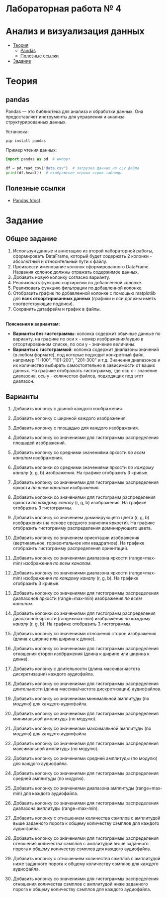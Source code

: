 # Лабораторная работа № 4
# Анализ и визуализация данных

- [Теория](#теория)
  - [Pandas](#pandas)
  - [Полезные ссылки](#полезные-ссылки)
- [Задание](#задание)

# Теория

## pandas

Pandas — это библиотека для анализа и обработки данных. Она предоставляет инструменты для управления и анализа структурированных данных.

Установка:
```
pip install pandas
```

Пример чтения данных:
```py
import pandas as pd  # импорт

df = pd.read_csv("data.csv")  # загрузка данных из csv файла
print(df.head())  # отображение первых строк таблицы

```

## Полезные ссылки

- [Pandas (doc)](https://pandas.pydata.org/docs/)

# Задание

## Общее задание
1. Используя данные и аннотацию из второй лабораторной работы, сформировать DataFrame, который будет содержать 2 колонки - абсолютный и относительный пути к файлу.
2. Произвести именование колонок сформированного DataFrame. Названия колонок должны отражать содержимое данных.
3. Добавить новую колонку согласно варианту. 
4. Реализовать функцию сортировки по добавленной колонке.
5. Реализовать функцию фильтрации по добавленной колонке.
6. Отобразить график по добавленной колонке с помощью matplotlib для **всех отсортированных данных** (графики и оси должны иметь соответствующие подписи).
7. Сохранить датафрейм и график в файлы.

\
**Пояснения к вариантам:**
- **Варианты без гистограммы**: колонка содержит обычные данные по варианту, на графике по оси x - номер изображения/аудио в отсортированном списке, по оси y - значение величины.
- **Варианты с гистограммой**: колонка содержит диапазоны значений (в любом формате), под которые подходит конкретный файл, например "1-100", "101-200", "201-300" и т.д. Значения диапазонов и их количество выбирать самостоятельно в зависимости от ваших данных. На графике отображать гистограмму, где ось x - значение диапазона, ось y - количество файлов, подходящих под этот диапазон.

## Варианты

1. Добавить колонку с длиной каждого изображения.
1. Добавить колонку с шириной каждого изображения.
1. Добавить  колонку с площадью для каждого изображения.
1. Добавить колонку со значениями для гистограммы распределения площадей изображений.
1. Добавить колонку со средними значениями яркости *по всем каналам* изображения.
1. Добавить колонки со средними значениями яркости *по каждому каналу* (r, g, b) изображения. На графике отобразить 3 кривые.
1. Добавить колонку со значениями для гистограммы распределения яркости *по всем каналам* изображения.
1. Добавить колонки со значениями для гистограмм распределения яркости *по каждому каналу* (r, g, b) изображения. На графике отобразить 3 гистограммы.
1. Добавить колонку со значением доминирующего цвета (r, g, b) изображения (на основе среднего значения яркости). На графике отобразить гистограмму распределения доминирующего цвета.
1. Добавить колонку со значением ориентации изображения (вертикальное, горизонтальное или квадратное). На графике отобразить гистограмму распределения ориентаций.
1. Добавить колонку со значениями диапазона яркости (range=max-min) изображения *по всем каналам*.
1. Добавить колонку со значениями диапазона яркости (range=max-min) изображения *по каждому каналу* (r, g, b). На графике отобразить 3 кривые.
1. Добавить колонку со значениями для гистограммы распределения диапазонов яркости (range=max-min) изображения *по всем каналам*.
1. Добавить колонки со значениями для гистограмм распределения диапазонов яркости (range=max-min) изображения *по каждому каналу* (r, g, b). На графике отобразить 3 гистограммы.
1. Добавить колонку со значениями отношения сторон изображения (длина к ширине или ширина к длине).
1. Добавить колонку со значениями для гистограммы распределения отношения сторон изображения (длина к ширине или ширина к длине).


1. Добавить колонку с длительности (длина массива/частота дискретизации) каждого аудиофайла.
1. Добавить колонку со значениями для гистограммы распределения длительности (длина массива/частота дискретизации) аудиофайлов.
1. Добавить колонку со значениями минимальной амплитуды (по модулю) для каждого аудиофайла.
1. Добавить колонку со значениями для гистограммы распределения минимальной амплитуды (по модулю).
1. Добавить колонку со значениями максимальной амплитуды (по модулю) для каждого аудиофайла.
1. Добавить колонку со значениями для гистограммы распределения максимальной амплитуды (по модулю).
1. Добавить колонку со значениями средней амплитуды (по модулю) для каждого аудиофайла.
1. Добавить колонку со значениями для гистограммы распределения средней амплитуды (по модулю).
1. Добавить колонку со значениями диапазона амплитуды (range=max-min) для каждого аудиофайла.
1. Добавить колонку со значениями для гистограммы распределения диапазона амплитуды (range=max-min).
1. Добавить колонку с отношением количества сэмплов с амплитудой выше заданного порога к общему количеству сэмплов для каждого аудиофайла.
1. Добавить колонку со значениями для гистограммы распределения отношения количества сэмплов с амплитудой выше заданного порога к общему количеству сэмплов для каждого аудиофайла.
1. Добавить колонку с отношением количества сэмплов с амплитудой ниже заданного порога к общему количеству сэмплов для каждого аудиофайла.
1. Добавить колонку со значениями для гистограммы распределения отношения количества сэмплов с амплитудой ниже заданного порога к общему количеству сэмплов для каждого аудиофайла.
